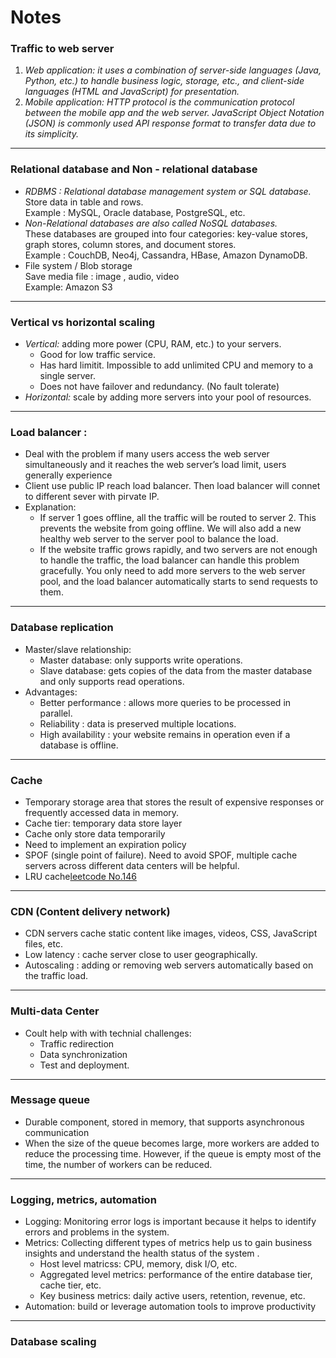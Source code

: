 # Notes

### Traffic to web server
   1. _Web application: it uses a combination of server-side languages (Java, Python, etc.) to handle business logic, storage, etc., and client-side languages (HTML and JavaScript) for presentation._
   2. _Mobile application: HTTP protocol is the communication protocol between the mobile app and the web server. JavaScript Object Notation (JSON) is commonly used API response format to transfer data due to its simplicity._
----
### Relational database and Non - relational database
   -  _RDBMS : Relational database management system or SQL database._ Store data in table and rows.<br>Example : MySQL, Oracle database, PostgreSQL, etc.
   - _Non-Relational databases are also called NoSQL databases._
   <br>These databases are grouped into four categories: key-value stores, graph stores, column stores, and document stores.
   <br>Example : CouchDB, Neo4j, Cassandra, HBase, Amazon DynamoDB.
   - File system / Blob storage
   <br> Save media file : image , audio, video
   <br> Example: Amazon S3
--- 
### Vertical vs horizontal scaling
   - _Vertical:_ adding more power (CPU, RAM, etc.) to your servers.
      - Good for low traffic service.
      - Has hard limitit. Impossible to add unlimited CPU and memory to a single server.
      - Does not have failover and redundancy. (No fault tolerate)
   - _Horizontal:_ scale by adding more servers into your pool of resources.
---
### Load balancer :
   - Deal with the problem if many users access the
   web server simultaneously and it reaches the web server’s load limit, users generally experience 
   - Client use public IP reach load balancer. Then load balancer will connet to different sever with pirvate IP.
   - Explanation:
     - If server 1 goes offline, all the traffic will be routed to server 2. This prevents the website from going offline. We will also add a new healthy web server to the server pool to balance the load.
     - If the website traffic grows rapidly, and two servers are not enough to handle the traffic, the load balancer can handle this problem gracefully. You only need to add more servers to the web server pool, and the load balancer automatically starts to send requests to them.
---
### Database replication
   - Master/slave relationship:
     - Master database: only supports write operations.
     - Slave database: gets copies of the data from the master database and only supports read operations.
   - Advantages:
     - Better performance : allows more queries to be processed in parallel.
     - Reliability : data is preserved multiple locations.
     - High availability : your website remains in
      operation even if a database is offline.
---
### Cache 
   - Temporary storage area that stores the result of expensive responses or frequently accessed data in memory.
   - Cache tier: temporary data store layer
   - Cache only store data temporarily
   - Need to implement an expiration policy
   - SPOF (single point of failure). Need to avoid SPOF, multiple cache servers across different data centers will be helpful.
   - LRU cache[leetcode No.146](https://leetcode.com/problems/lru-cache/)
---
### CDN (Content delivery network)
   - CDN servers cache static content like images, videos, CSS, JavaScript files, etc.
   - Low latency : cache server close to user geographically.
   - Autoscaling : adding or removing web servers automatically based on the traffic load.
---
### Multi-data Center
   - Coult help with with technial challenges:  
     - Traffic redirection
     - Data synchronization
     - Test and deployment.
--- 
### Message queue
   - Durable component, stored in memory, that supports asynchronous communication
   - When the size of the queue becomes large, more workers are added to reduce the processing time. However, if the queue is empty most of the time, the number of workers can be reduced.
---
### Logging, metrics, automation
   - Logging: Monitoring error logs is important because it helps to identify errors and problems in the system.
   - Metrics: Collecting different types of metrics help us to gain business insights and understand the health status of the system . 
     - Host level matricss: CPU, memory, disk I/O, etc.
     - Aggregated level metrics: performance of the entire database tier, cache tier, etc.
     - Key business metrics: daily active users, retention, revenue, etc.
   - Automation: build or leverage automation tools to improve productivity
---
### Database scaling